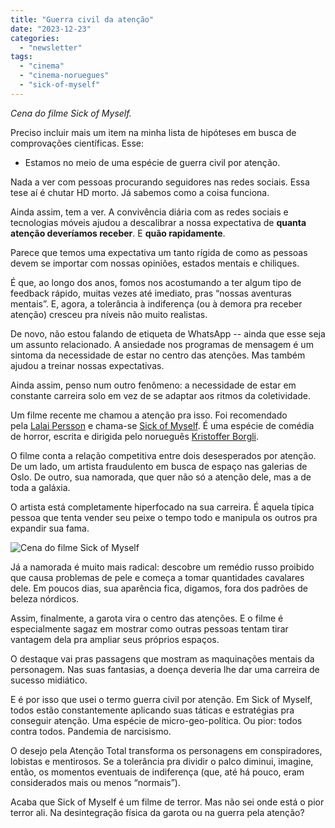 ```yaml
---
title: "Guerra civil da atenção"
date: "2023-12-23"
categories: 
  - "newsletter"
tags: 
  - "cinema"
  - "cinema-noruegues"
  - "sick-of-myself"
---
```


_Cena do filme Sick of Myself._

Preciso incluir mais um item na minha lista de hipóteses em busca de comprovações científicas. Esse:

- Estamos no meio de uma espécie de guerra civil por atenção.

Nada a ver com pessoas procurando seguidores nas redes sociais. Essa tese aí é chutar HD morto. Já sabemos como a coisa funciona.

Ainda assim, tem a ver. A convivência diária com as redes sociais e tecnologias móveis ajudou a descalibrar a nossa expectativa de **quanta atenção deveríamos receber**. E **quão rapidamente**.

Parece que temos uma expectativa um tanto rígida de como as pessoas devem se importar com nossas opiniões, estados mentais e chiliques.

É que, ao longo dos anos, fomos nos acostumando a ter algum tipo de feedback rápido, muitas vezes até imediato, pras “nossas aventuras mentais”. E, agora, a tolerância à indiferença (ou à demora pra receber atenção) cresceu pra níveis não muito realistas.

De novo, não estou falando de etiqueta de WhatsApp -- ainda que esse seja um assunto relacionado. A ansiedade nos programas de mensagem é um sintoma da necessidade de estar no centro das atenções. Mas também ajudou a treinar nossas expectativas.

Ainda assim, penso num outro fenômeno: a necessidade de estar em constante carreira solo em vez de se adaptar aos ritmos da coletividade.

Um filme recente me chamou a atenção pra isso. Foi recomendado pela [Lalai Persson](https://lalai.substack.com/) e chama-se [Sick of Myself](https://mubi.com/en/br/films/sick-of-myself-2022). É uma espécie de comédia de horror, escrita e dirigida pelo norueguês [Kristoffer Borgli](https://www.imdb.com/name/nm5589501/).

O filme conta a relação competitiva entre dois desesperados por atenção. De um lado, um artista fraudulento em busca de espaço nas galerias de Oslo. De outro, sua namorada, que quer não só a atenção dele, mas a de toda a galáxia.

O artista está completamente hiperfocado na sua carreira. É aquela típica pessoa que tenta vender seu peixe o tempo todo e manipula os outros pra expandir sua fama.

![Cena do filme Sick of Myself](https://eduf.me/wp-content/uploads/sick_of_myself_movie_02.webp)

Já a namorada é muito mais radical: descobre um remédio russo proibido que causa problemas de pele e começa a tomar quantidades cavalares dele. Em poucos dias, sua aparência fica, digamos, fora dos padrões de beleza nórdicos.

Assim, finalmente, a garota vira o centro das atenções. E o filme é especialmente sagaz em mostrar como outras pessoas tentam tirar vantagem dela pra ampliar seus próprios espaços.

O destaque vai pras passagens que mostram as maquinações mentais da personagem. Nas suas fantasias, a doença deveria lhe dar uma carreira de sucesso midiático.

E é por isso que usei o termo guerra civil por atenção. Em Sick of Myself, todos estão constantemente aplicando suas táticas e estratégias pra conseguir atenção. Uma espécie de micro-geo-política. Ou pior: todos contra todos. Pandemia de narcisismo.

O desejo pela Atenção Total transforma os personagens em conspiradores, lobistas e mentirosos. Se a tolerância pra dividir o palco diminui, imagine, então, os momentos eventuais de indiferença (que, até há pouco, eram considerados mais ou menos “normais”).

Acaba que Sick of Myself é um filme de terror. Mas não sei onde está o pior terror ali. Na desintegração física da garota ou na guerra pela atenção?
